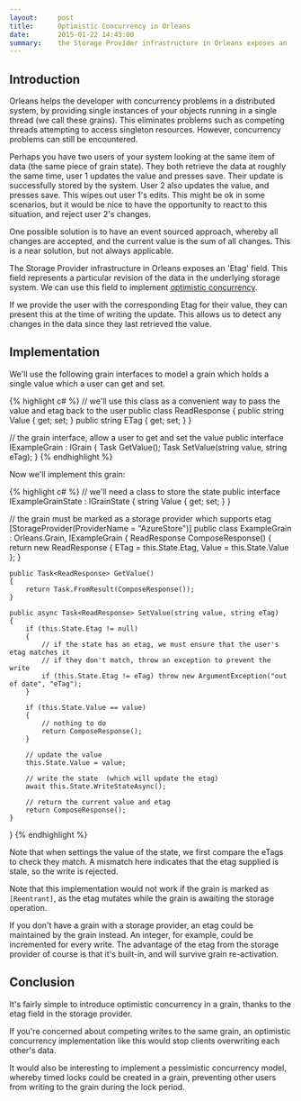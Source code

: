 ```yaml
---
layout:     post
title:      Optimistic Concurrency in Orleans
date:       2015-01-22 14:43:00
summary:    the Storage Provider infrastructure in Orleans exposes an 'Etag' field representing a particular revision of the data in the underlying storage system. This can be used to detect writes competing writes to overwrite grain state.
---
```


## Introduction

Orleans helps the developer with concurrency problems in a distributed system, by providing single instances of your objects running in a single thread (we call these grains). This eliminates problems such as competing threads attempting to access singleton resources. However, concurrency problems can still be encountered. 

Perhaps you have two users of your system looking at the same item of data (the same piece of grain state). They both retrieve the data at roughly the same time, user 1 updates the value and presses save. Their update is successfully stored by the system. User 2 also updates the value, and presses save. This wipes out user 1's edits. This might be ok in some scenarios, but it would be nice to have the opportunity to react to this situation, and reject user 2's changes.

One possible solution is to have an event sourced approach, whereby all changes are accepted, and the current value is the sum of all changes. This is a near solution, but not always applicable.

The Storage Provider infrastructure in Orleans exposes an 'Etag' field. This field represents a particular revision of the data in the underlying storage system. We can use this field to implement [optimistic concurrency](https://msdn.microsoft.com/en-us/library/aa0416cz(v=vs.110).aspx).

If we provide the user with the corresponding Etag for their value, they can present this at the time of writing the update. This allows us to detect any changes in the data since they last retrieved the value.

## Implementation

We'll use the following grain interfaces to model a grain which holds a single value which a user can get and set.

{% highlight c# %}
// we'll use this class as a convenient way to pass the value and etag back to the user
public class ReadResponse
{
    public string Value { get; set; }
    public string ETag { get; set; }
}

// the grain interface, allow a user to get and set the value
public interface IExampleGrain : IGrain
{
    Task<ReadResponse> GetValue();
    Task<ReadResponse> SetValue(string value, string eTag);
}
{% endhighlight %}

Now we'll implement this grain:

{% highlight c# %}
// we'll need a class to store the state
public interface IExampleGrainState : IGrainState
{
    string Value { get; set; }
}

// the grain must be marked as a storage provider which supports etag
[StorageProvider(ProviderName = "AzureStore")]
public class ExampleGrain : Orleans.Grain<IExampleGrainState>, IExampleGrain
{
    ReadResponse ComposeResponse()
    {
        return new ReadResponse
        {
            ETag = this.State.Etag,
            Value = this.State.Value
        };
    }

    public Task<ReadResponse> GetValue()
    {
        return Task.FromResult(ComposeResponse());
    }

    public async Task<ReadResponse> SetValue(string value, string eTag)
    {
        if (this.State.Etag != null)
        {
            // if the state has an etag, we must ensure that the user's etag matches it
            // if they don't match, throw an exception to prevent the write
            if (this.State.Etag != eTag) throw new ArgumentException("out of date", "eTag");
        }

        if (this.State.Value == value)
        {
            // nothing to do
            return ComposeResponse();
        }

        // update the value
        this.State.Value = value;

        // write the state  (which will update the etag)
        await this.State.WriteStateAsync();

        // return the current value and etag
        return ComposeResponse();
    }
}
{% endhighlight %}

Note that when settings the value of the state, we first compare the eTags to check they match. A mismatch here indicates that the etag supplied is stale, so the write is rejected.

Note that this implementation would not work if the grain is marked as `[Reentrant]`, as the etag mutates while the grain is awaiting the storage operation.

If you don't have a grain with a storage provider, an etag could be maintained by the grain instead. An integer, for example, could be incremented for every write. The advantage of the etag from the storage provider of course is that it's built-in, and will survive grain re-activation.

## Conclusion

It's fairly simple to introduce optimistic concurrency in a grain, thanks to the etag field in the storage provider.

If you're concerned about competing writes to the same grain, an optimistic concurrency implementation like this would stop clients overwriting each other's data. 

It would also be interesting to implement a pessimistic concurrency model, whereby timed locks could be created in a grain, preventing other users from writing to the grain during the lock period.